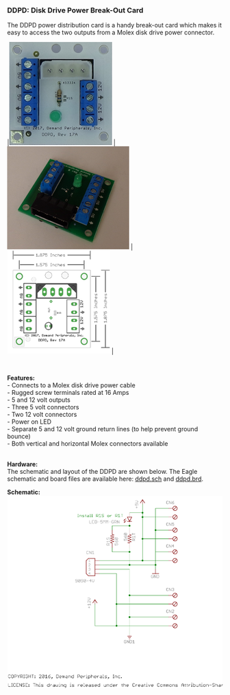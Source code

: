### DDPD: Disk Drive Power Break-Out Card

The DDPD power distribution card is a handy break-out card which makes
it easy to access the two outputs from a Molex disk drive power
connector.

|<img src=ddpd.jpg height=240> |
<img src=ddpd-h.jpg height=240> |
<img src=ddpd_outline.png height=240> |

 

**Features:** <br>
 \- Connects to a Molex disk drive power cable<br>
 \- Rugged screw terminals rated at 16 Amps<br>
 \- 5 and 12 volt outputs<br>
 \- Three 5 volt connectors<br>
 \- Two 12 volt connectors<br>
 \- Power on LED<br>
 \- Separate 5 and 12 volt ground return lines (to help prevent ground bounce)<br>
 \- Both vertical and horizontal Molex connectors available<br>
 

**Hardware:** <br>
The schematic and layout of the DDPD are shown below. The Eagle
schematic and board files are available here:
[ddpd.sch](ddpd.sch) and [ddpd.brd](ddpd.brd).

**Schematic:** <br>
<img src=ddpd.svg> 

